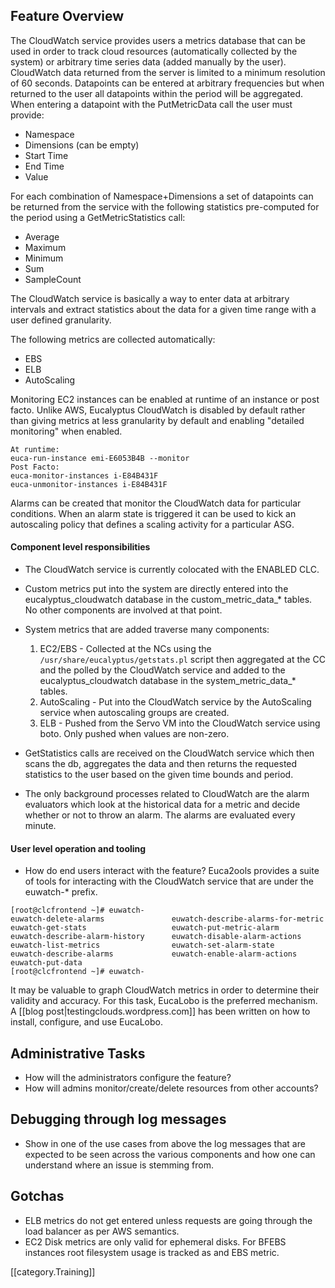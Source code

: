 ## Feature Overview
The CloudWatch service provides users a metrics database that can be used in order to track cloud resources (automatically collected by the system) or arbitrary time series data (added manually by the user). CloudWatch data returned from the server is limited to a minimum resolution of 60 seconds. Datapoints can be entered at arbitrary frequencies but when returned to the user all datapoints within the period will be aggregated. When entering a datapoint with the PutMetricData call the user must provide:
* Namespace
* Dimensions (can be empty)
* Start Time
* End Time
* Value

For each combination of Namespace+Dimensions a set of datapoints can be returned from the service with the following statistics pre-computed for the period using a GetMetricStatistics call:
* Average
* Maximum
* Minimum
* Sum
* SampleCount

The CloudWatch service is basically a way to enter data at arbitrary intervals and extract statistics about the data for a given time range with a user defined granularity.

The following metrics are collected automatically:
* EBS
* ELB
* AutoScaling

Monitoring EC2 instances can be enabled at runtime of an instance or post facto. Unlike AWS, Eucalyptus CloudWatch is disabled by default rather than giving metrics at less granularity by default and enabling "detailed monitoring" when enabled.
```
At runtime:
euca-run-instance emi-E6053B4B --monitor
Post Facto:
euca-monitor-instances i-E84B431F
euca-unmonitor-instances i-E84B431F
```

Alarms can be created that monitor the CloudWatch data for particular conditions. When an alarm state is triggered it can be used to kick an autoscaling policy that defines a scaling activity for a particular ASG.

#### Component level responsibilities
* The CloudWatch service is currently colocated with the ENABLED CLC. 

* Custom metrics put into the system are directly entered into the eucalyptus_cloudwatch database in the  custom_metric_data_* tables. No other components are involved at that point.

* System metrics that are added traverse many components:

    1. EC2/EBS - Collected at the NCs using the `/usr/share/eucalyptus/getstats.pl` script then aggregated at the CC and the polled by the CloudWatch service and added to the eucalyptus_cloudwatch database in the system_metric_data_* tables.
    2. AutoScaling - Put into the CloudWatch service by the AutoScaling service when autoscaling groups are created.
    3. ELB - Pushed from the Servo VM into the CloudWatch service using boto. Only pushed when values are non-zero.

* GetStatistics calls are received on the CloudWatch service which then scans the db, aggregates the data and then returns the requested statistics to the user based on the given time bounds and period.

* The only background processes related to CloudWatch are the alarm evaluators which look at the historical data for a metric and decide whether or not to throw an alarm. The alarms are evaluated every minute. 

#### User level operation and tooling
* How do end users interact with the feature?
Euca2ools provides a suite of tools for interacting with the CloudWatch service that are under the euwatch-* prefix.
```
[root@clcfrontend ~]# euwatch-
euwatch-delete-alarms               euwatch-describe-alarms-for-metric  euwatch-get-stats                   euwatch-put-metric-alarm
euwatch-describe-alarm-history      euwatch-disable-alarm-actions       euwatch-list-metrics                euwatch-set-alarm-state
euwatch-describe-alarms             euwatch-enable-alarm-actions        euwatch-put-data
[root@clcfrontend ~]# euwatch-
```
It may be valuable to graph CloudWatch metrics in order to determine their validity and accuracy. For this task, EucaLobo is the preferred mechanism. A [[blog post|testingclouds.wordpress.com]] has been written on how to install, configure, and use EucaLobo. 

## Administrative Tasks
* How will the administrators configure the feature?
* How will admins monitor/create/delete resources from other accounts?

## Debugging through log messages
* Show in one of the use cases from above the log messages that are expected to be seen across the various components and how one can understand where an issue is stemming from.

## Gotchas
* ELB metrics do not get entered unless requests are going through the load balancer as per AWS semantics.
* EC2 Disk metrics are only valid for ephemeral disks. For BFEBS instances root filesystem usage is tracked as and EBS metric.

[[category.Training]]